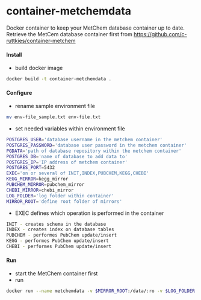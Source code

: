 # container-metchemdata
Docker container to keep your MetChem database container up to date. Retrieve the MetCem database container first from https://github.com/c-ruttkies/container-metchem


#### Install

- build docker image
```bash
docker build -t container-metchemdata .
```

#### Configure

- rename sample environment file
```bash
mv env-file_sample.txt env-file.txt
```

- set needed variables within environment file
```bash
POSTGRES_USER='database username in the metchem container'
POSTGRES_PASSWORD='database user password in the metchem container'
PGDATA='path of database repository within the metchem container'
POSTGRES_DB='name of database to add data to'
POSTGRES_IP='IP address of metchem container'
POSTGRES_PORT=5432
EXEC='on or several of INIT,INDEX,PUBCHEM,KEGG,CHEBI'
KEGG_MIRROR=kegg_mirror
PUBCHEM_MIRROR=pubchem_mirror
CHEBI_MIRROR=chebi_mirror
LOG_FOLDER='log folder within container'
MIRROR_ROOT='define root folder of mirrors'
```
- EXEC defines which operation is performed in the container
```bash
INIT - creates schema in the database
INDEX - creates index on database tables
PUBCHEM - performes PubChem update/insert
KEGG - performes PubChem update/insert
CHEBI - performes PubChem update/insert
```

#### Run

- start the MetChem container first
- run 
```bash
docker run --name metchemdata -v $MIRROR_ROOT:/data/:ro -v $LOG_FOLDER:$LOG_FOLDER --env-file env-file.txt -d container-metchemdata
```
